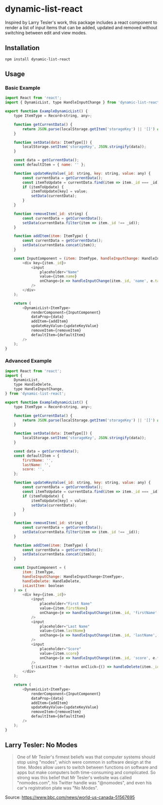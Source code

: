 # dynamic-list-react

Inspired by Larry Tesler's work, this package includes a react component to render a list of input items that can be added, updated and removed without switching between edit and view modes.

## Installation

`npm install dynamic-list-react`

## Usage

### Basic Example

```javascript
import React from 'react';
import { DynamicList, type HandleInputChange } from 'dynamic-list-react';

export function ExampleDynamicList() {
	type ItemType = Record<string, any>;

	function getCurrentData() {
		return JSON.parse(localStorage.getItem('storageKey') || '[]') as ItemType[];
	}

	function setData(data: ItemType[]) {
		localStorage.setItem('storageKey', JSON.stringify(data));
	}

	const data = getCurrentData();
	const defaultItem = { name: '' };

	function updateKeyValue(_id: string, key: string, value: any) {
		const currentData = getCurrentData();
		const itemToUpdate = currentData.find(item => item._id === _id);
		if (itemToUpdate) {
			itemToUpdate[key] = value;
			setData(currentData);
		}
	}

	function removeItem(_id: string) {
		const currentData = getCurrentData();
		setData(currentData.filter(item => item._id !== _id));
	}

	function addItem(item: ItemType) {
		const currentData = getCurrentData();
		setData(currentData.concat(item));
	}

	const InputComponent = (item: ItemType, handleInputChange: HandleInputChange<ItemType>) => (
		<div key={item._id}>
			<input
				placeholder="Name"
				value={item.name}
				onChange={e => handleInputChange(item._id, 'name', e.target.value)}
			/>
		</div>
	);

	return (
		<DynamicList<ItemType>
			renderComponent={InputComponent}
			dataProp={data}
			addItem={addItem}
			updateKeyValue={updateKeyValue}
			removeItem={removeItem}
			defaultItem={defaultItem}
		/>
	);
}
```

### Advanced Example

```javascript
import React from 'react';
import {
	DynamicList,
	type HandleDelete,
	type HandleInputChange,
} from 'dynamic-list-react';

export function ExampleDynamicList() {
	type ItemType = Record<string, any>;

	function getCurrentData() {
		return JSON.parse(localStorage.getItem('storageKey') || '[]') as ItemType[];
	}

	function setData(data: ItemType[]) {
		localStorage.setItem('storageKey', JSON.stringify(data));
	}

	const data = getCurrentData();
	const defaultItem = {
		firstName: '',
		lastName: '',
		score: '',
	};

	function updateKeyValue(_id: string, key: string, value: any) {
		const currentData = getCurrentData();
		const itemToUpdate = currentData.find(item => item._id === _id);
		if (itemToUpdate) {
			itemToUpdate[key] = value;
			setData(currentData);
		}
	}

	function removeItem(_id: string) {
		const currentData = getCurrentData();
		setData(currentData.filter(item => item._id !== _id));
	}

	function addItem(item: ItemType) {
		const currentData = getCurrentData();
		setData(currentData.concat(item));
	}

	const InputComponent = (
		item: ItemType,
		handleInputChange: HandleInputChange<ItemType>,
		handleDelete: HandleDelete,
		isLastItem: boolean
	) => (
		<div key={item._id}>
			<input
				placeholder="First Name"
				value={item.firstName}
				onChange={e => handleInputChange(item._id, 'firstName', e.target.value)}
			/>
			<input
				placeholder="Last Name"
				value={item.lastName}
				onChange={e => handleInputChange(item._id, 'lastName', e.target.value)}
			/>
			<input
				placeholder="Score"
				value={item.score}
				onChange={e => handleInputChange(item._id, 'score', e.target.value)}
			/>
			{!isLastItem ? <button onClick={() => handleDelete(item._id)}>Delete</button> : null}
		</div>
	);

	return (
		<DynamicList<ItemType>
			renderComponent={InputComponent}
			dataProp={data}
			addItem={addItem}
			updateKeyValue={updateKeyValue}
			removeItem={removeItem}
			defaultItem={defaultItem}
		/>
	);
}
```

## Larry Tesler: No Modes

> One of Mr Tesler's firmest beliefs was that computer systems should stop using "modes", which were common in software design at the time.
> Modes allow users to switch between functions on software and apps but make computers both time-consuming and complicated.
> So strong was this belief that Mr Tesler's website was called "nomodes.com", his Twitter handle was "@nomodes", and even his car's registration plate was "No Modes".

Source: https://www.bbc.com/news/world-us-canada-51567695
